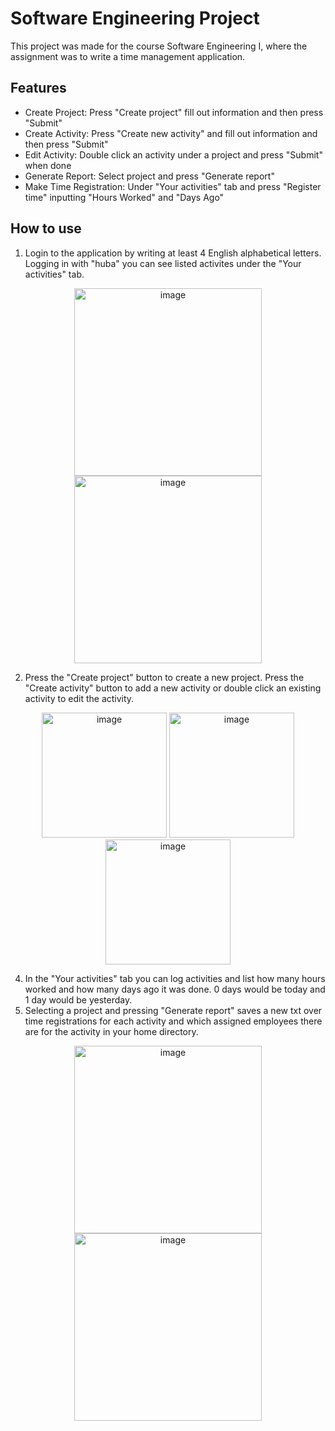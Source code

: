 # Software Engineering Project
This project was made for the course Software Engineering I, where the assignment was to write a time management application.

## Features
- Create Project: Press "Create project" fill out information and then press "Submit"
- Create Activity: Press "Create new activity" and fill out information and then press "Submit"
- Edit Activity: Double click an activity under a project and press "Submit" when done
- Generate Report: Select project and press "Generate report"
- Make Time Registration: Under "Your activities" tab and press "Register time" inputting "Hours Worked" and "Days Ago"

## How to use

1. Login to the application by writing at least 4 English alphabetical letters. Logging in with "huba" you can see listed activites under the "Your activities" tab.
<div align="center">
  <img src="https://github.com/user-attachments/assets/f2050b4e-a9b1-42fb-8a66-a4c1d6e4c32d" alt="image" width=300>
  <img src="https://github.com/user-attachments/assets/7db81cb5-1c5c-4300-91d5-a2fe33406929" alt="image" width=300>
</div>

2. Press the "Create project" button to create a new project. Press the "Create activity" button to add a new activity or double click an existing activity to edit the activity.
<div align="center">
  <img src="https://github.com/user-attachments/assets/9b9910a2-fbe9-4481-a607-96bff6d0695b" alt="image" width=200>
  <img src="https://github.com/user-attachments/assets/20a2caa9-6504-4674-a474-4e61dcab940b" alt="image" width=200>
  <img src="https://github.com/user-attachments/assets/f7be6e28-5fb9-436c-9b85-05f792137574" alt="image" width=200>
</div>

4. In the "Your activities" tab you can log activities and list how many hours worked and how many days ago it was done. 0 days would be today and 1 day would be yesterday.
5. Selecting a project and pressing "Generate report" saves a new txt over time registrations for each activity and which assigned employees there are for the activity in your home directory.
<div align="center">
  <img src="https://github.com/user-attachments/assets/a63a4087-564f-442c-a3a2-1aa5ce7a7bb4" alt="image" width=300>
  <img src="https://github.com/user-attachments/assets/86d036d4-9c85-4154-8be9-9130c1f891d4" alt="image" width=300>
</div>
